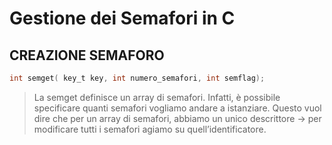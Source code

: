 # Gestione dei Semafori in C

## CREAZIONE SEMAFORO

```c
int semget( key_t key, int numero_semafori, int semflag);
```
>La semget definisce un array di semafori. Infatti, è possibile specificare quanti semafori vogliamo andare a istanziare.
Questo vuol dire che per un array di semafori, abbiamo un unico descrittore → per modificare tutti i semafori agiamo su quell’identificatore.
